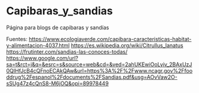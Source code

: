 # Capibaras_y_sandias
Página para blogs de capibaras y sandías

Fuentes:
https://www.ecologiaverde.com/capibara-caracteristicas-habitat-y-alimentacion-4037.html
https://es.wikipedia.org/wiki/Citrullus_lanatus
https://frutinter.com/sandias-las-conoces-todas/
https://www.google.com/url?sa=t&rct=j&q=&esrc=s&source=web&cd=&ved=2ahUKEwiOoLyiv_2BAxUzJ0QIHfJcB4cQFnoECAkQAw&url=https%3A%2F%2Fwww.ncagr.gov%2Ffooddrug%2Fespanol%2Fdocuments%2FSandias.pdf&usg=AOvVaw2O-sSUg47z4cQnS8-M6jOQ&opi=89978449
